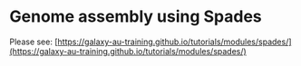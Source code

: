 # Genome assembly using Spades

Please see: [https://galaxy-au-training.github.io/tutorials/modules/spades/](https://galaxy-au-training.github.io/tutorials/modules/spades/)
